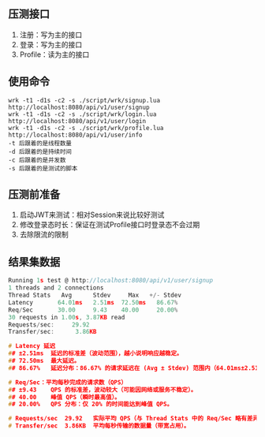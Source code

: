 ## 压测接口
 1. 注册：写为主的接口
 2. 登录：写为主的接口
 3. Profile：读为主的接口

## 使用命令
    wrk -t1 -d1s -c2 -s ./script/wrk/signup.lua http://localhost:8080/api/v1/user/signup
    wrk -t1 -d1s -c2 -s ./script/wrk/login.lua http://localhost:8080/api/v1/user/login
    wrk -t1 -d1s -c2 -s ./script/wrk/profile.lua http://localhost:8080/api/v1/user/info
    -t 后跟着的是线程数量
    -d 后跟着的是持续时间
    -c 后跟着的是并发数
    -s 后跟着的是测试的脚本

## 压测前准备
 1. 启动JWT来测试：相对Session来说比较好测试
 2. 修改登录态时长：保证在测试Profile接口时登录态不会过期
 3. 去除限流的限制

## 结果集数据
```c
Running 1s test @ http://localhost:8080/api/v1/user/signup
1 threads and 2 connections
Thread Stats   Avg      Stdev     Max   +/- Stdev
Latency       64.01ms   2.51ms  72.50ms   86.67%
Req/Sec       30.00     9.43    40.00     20.00%
30 requests in 1.00s, 3.87KB read
Requests/sec:     29.92
Transfer/sec:      3.86KB

# Latency 延迟
## ±2.51ms	延迟的标准差（波动范围），越小说明响应越稳定。
## 72.50ms	最大延迟。
## 86.67%	延迟分布：86.67% 的请求延迟在 (Avg ± Stdev) 范围内（64.01ms±2.51ms）。

# Req/Sec：平均每秒完成的请求数（QPS）
## ±9.43	QPS 的标准差，波动较大（可能因网络或服务不稳定）。
## 40.00	峰值 QPS（瞬时最高值）。
## 20.00%	QPS 分布：仅 20% 的时间能达到峰值 QPS。

# Requests/sec	29.92	实际平均 QPS（与 Thread Stats 中的 Req/Sec 略有差异，因统计维度不同）。
# Transfer/sec	3.86KB	平均每秒传输的数据量（带宽占用）。
```